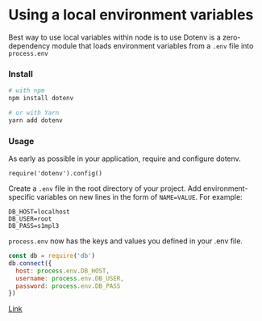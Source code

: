 # Using a local environment variables

Best way to use local variables within node is to use Dotenv is a zero-dependency module that loads environment variables from a `.env` file into `process.env`

### Install
```bash
# with npm
npm install dotenv

# or with Yarn
yarn add dotenv
```

### Usage
As early as possible in your application, require and configure dotenv.

`require('dotenv').config()`

Create a `.env` file in the root directory of your project. Add environment-specific variables on new lines in the form of `NAME=VALUE`. For example:

```
DB_HOST=localhost
DB_USER=root
DB_PASS=s1mpl3
```

`process.env` now has the keys and values you defined in your .env file.

```javascript
const db = require('db')
db.connect({
  host: process.env.DB_HOST,
  username: process.env.DB_USER,
  password: process.env.DB_PASS
})
```

[Link](https://medium.com/the-node-js-collection/making-your-node-js-work-everywhere-with-environment-variables-2da8cdf6e786)
